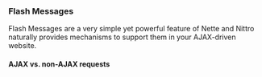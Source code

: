 ### Flash Messages

Flash Messages are a very simple yet powerful feature of Nette and Nittro
naturally provides mechanisms to support them in your AJAX-driven website.

#### AJAX vs. non-AJAX requests

